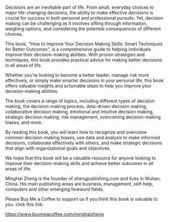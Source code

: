 

Decisions are an inevitable part of life. From small, everyday choices to major life-changing decisions, the ability to make effective decisions is crucial for success in both personal and professional pursuits. Yet, decision making can be challenging as it involves sifting through information, weighing options, and considering the potential consequences of different choices.

This book, "How to Improve Your Decision Making Skills: Smart Techniques for Better Outcomes", is a comprehensive guide to helping individuals improve their decision-making abilities. With proven strategies and techniques, this book provides practical advice for making better decisions in all areas of life.

Whether you're looking to become a better leader, manage risk more effectively, or simply make smarter decisions in your personal life, this book offers valuable insights and actionable steps to help you improve your decision-making abilities.

The book covers a range of topics, including different types of decision making, the decision-making process, data-driven decision making, collaborative decision making, emotional and intuitive decision making, strategic decision making, risk management, overcoming decision-making biases, and more.

By reading this book, you will learn how to recognize and overcome common decision-making biases, use data and analysis to make informed decisions, collaborate effectively with others, and make strategic decisions that align with organizational goals and objectives.

We hope that this book will be a valuable resource for anyone looking to improve their decision-making skills and achieve better outcomes in all areas of life.

MingHai Zheng is the founder of zhengpublishing.com and lives in Wuhan, China. His main publishing areas are business, management, self-help, computers and other emerging foreword fields.

Please Buy Me a Coffee to support us if you think this book is valuable to you. click this link:

https://www.buymeacoffee.com/minghaizheng
